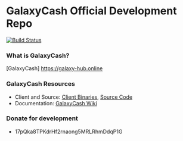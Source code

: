 
GalaxyCash Official Development Repo
==================================

[![Build Status](https://travis-ci.org/galaxycash/galaxycash.svg?branch=master)](https://travis-ci.org/galaxycash/galaxycash)

### What is GalaxyCash?
[GalaxyCash] https://galaxy-hub.online

### GalaxyCash Resources
* Client and Source:
[Client Binaries](https://github.com/galaxycash-dev/galaxycash/releases),
[Source Code](https://github.com/galaxycash-dev/galaxycash)
* Documentation: 
[GalaxyCash Wiki](https://github.com/galaxycash-dev/galaxycash/wiki)

### Donate for development
* 17pQka8TPKdrHf2rnaong5MRLRhmDdqP1G

